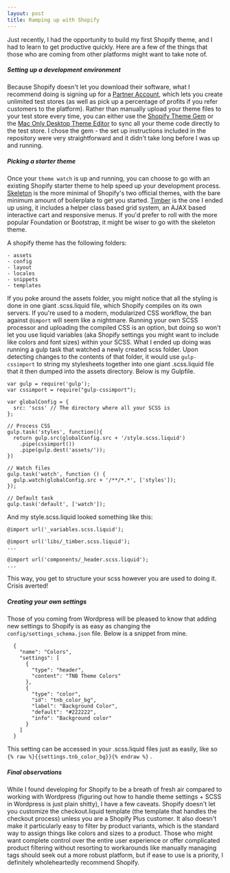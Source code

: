 ```yaml
---
layout: post
title: Ramping up with Shopify
---
```


Just recently, I had the opportunity to build my first Shopify theme, and I had to learn to get productive quickly. Here are a few of the things that those who are coming from other platforms might want to take note of.


##### Setting up a development environment
Because Shopify doesn't let you download their software, what I recommend doing is signing up for a [Partner Account](https://www.shopify.com/partners), which lets you create unlimited test stores (as well as pick up a percentage of profits if you refer customers to the platform). Rather than manually upload your theme files to your test store every time, you can either use the [Shopify Theme Gem](https://github.com/Shopify/shopify_theme) or the [Mac Only Desktop Theme Editor](https://apps.shopify.com/desktop-theme-editor) to sync all your theme code directly to the test store. I chose the gem - the set up instructions included in the repository were very straightforward and it didn't take long before I was up and running.

##### Picking a starter theme
Once your `theme watch` is up and running, you can choose to go with an existing Shopify starter theme to help speed up your development process. [Skeleton](http://shopify.github.io/skeleton-theme/) is the more minimal of Shopify's two official themes, with the bare minimum amount of boilerplate to get you started. [Timber](http://shopify.github.io/Timber/) is the one I ended up using, it includes a helper class based grid system, an AJAX based interactive cart and responsive menus. If you'd prefer to roll with the more popular Foundation or Bootstrap, it might be wiser to go with the skeleton theme.

A shopify theme has the following folders:

    - assets
    - config
    - layout
    - locales
    - snippets
    - templates
    
If you poke around the assets folder, you might notice that all the styling is done in one giant .scss.liquid file, which Shopify compiles on its own servers. If you're used to a modern, modularized CSS workflow, the ban against `@import` will seem like a nightmare. Running your own SCSS processor and uploading the compiled CSS is an option, but doing so won't let you use liquid variables (aka Shopify settings you might want to include like colors and font sizes) within your SCSS. What I ended up doing was running a gulp task that watched a newly created scss folder. Upon detecting changes to the contents of that folder, it would use `gulp-cssimport` to string my stylesheets together into one giant .scss.liquid file that it then dumped into the assets directory. Below is my Gulpfile.

    var gulp = require('gulp');
    var cssimport = require("gulp-cssimport");
    
    var globalConfig = {
      src: 'scss' // The directory where all your SCSS is
    };
    
    // Process CSS
    gulp.task('styles', function(){
      return gulp.src(globalConfig.src + '/style.scss.liquid')
        .pipe(cssimport())
        .pipe(gulp.dest('assets/'));
    })
    
    // Watch files
    gulp.task('watch', function () {
      gulp.watch(globalConfig.src + '/**/*.*', ['styles']);
    });
    
    // Default task
    gulp.task('default', ['watch']);

And my style.scss.liquid looked something like this:

    @import url('_variables.scss.liquid');
    
    @import url('libs/_timber.scss.liquid');
    ...
    
    @import url('components/_header.scss.liquid');
    ...

This way, you get to structure your scss however you are used to doing it. Crisis averted!

##### Creating your own settings

Those of you coming from Wordpress will be pleased to know that adding new settings to Shopify is as easy as changing the `config/settings_schema.json` file. Below is a snippet from mine.

      {
        "name": "Colors",
        "settings": [
          {
            "type": "header",
            "content": "TNB Theme Colors"
          },
          {
            "type": "color",
            "id": "tnb_color_bg",
            "label": "Background Color",
            "default": "#222222",
            "info": "Background color"
          }
        ]
      }
      
This setting can be accessed in your .scss.liquid files just as easily, like so `{% raw %}{{settings.tnb_color_bg}}{% endraw %}` .    

##### Final observations

While I found developing for Shopify to be a breath of fresh air compared to working with Wordpress (figuring out how to handle theme settings + SCSS in Wordpress is just plain shitty), I have a few caveats. Shopify doesn't let you customize the checkout.liquid template (the template that handles the checkout process) unless you are a Shopify Plus customer. It also doesn't make it particularly easy to filter by product variants, which is the standard way to assign things like colors and sizes to a product.  Those who might want complete control over the entire user experience or offer complicated product filtering without resorting to workarounds like manually managing tags should seek out a more robust platform, but if ease to use is a priority, I definitely wholeheartedly recommend Shopify.